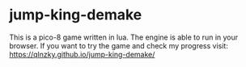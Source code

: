 # jump-king-demake

This is a pico-8 game written in lua. The engine is able to run in your browser.
If you want to try the game and check my progress visit: https://qlnzky.github.io/jump-king-demake/
